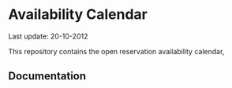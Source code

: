 Availability Calendar
===============================
Last update: 20-10-2012

This repository contains the open reservation availability calendar, 


Documentation
-------------
